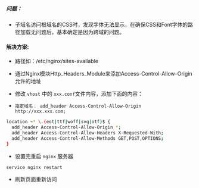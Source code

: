 
##### 问题：
- 子域名访问根域名的CSS时，发现字体无法显示，在确保CSS和Font字体的路径加载无问题后，基本确定是因为跨域的问题。

#### 解决方案:
- 路径如：/etc/nginx/sites-available
- 通过Nginx模块Http_Headers_Module来添加Access-Control-Allow-Origin允许的地址

- 修改 `vhost` 中的 `xxx.conf`文件内容，添加下面的内容：
- `指定域名： add_header Access-Control-Allow-Origin http://xxx.xxx.com;`
```bash
location ~* \.(eot|ttf|woff|svg|otf)$ {
  add_header Access-Control-Allow-Origin *;
  add_header Access-Control-Allow-Headers X-Requested-With;
  add_header Access-Control-Allow-Methods GET,POST,OPTIONS;
}
```
- 设置完重启 `nginx` 服务器
```
service nginx restart
```
- 刷新页面重新访问

